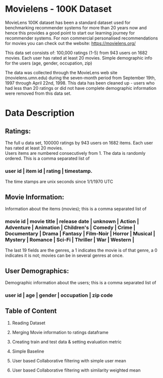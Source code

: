 # Movielens - 100K Dataset

MovieLens 100K dataset has been a standard dataset used for benchmarking recommender systems for more than 20 years now and hence this provides a good point to start our learning journey 
for recommender systems. For non commercial personalised recommendations for movies you can check out the website: https://movielens.org/

This data set consists of: 100,000 ratings (1-5) from 943 users on 1682 movies. 
Each user has rated at least 20 movies. 
Simple demographic info for the users (age, gender, occupation, zip)

The data was collected through the MovieLens web site (movielens.umn.edu) during the seven-month period from September 19th, 1997 through April 22nd, 1998. 
This data has been cleaned up - users who had less than 20 ratings or did not have complete demographic information were removed from this data set. 


# Data Description


## Ratings: 

The full u data set, 100000 ratings by 943 users on 1682 items. Each user has rated at least 20 movies.  
Users items are numbered consecutively from 1.  The data is randomly ordered. This is a comma separated list of 
### user id | item id | rating | timestamp. 
The time stamps are unix seconds since 1/1/1970 UTC   


## Movie Information: 
 Information about the items (movies); this is a comma separated list of

### movie id | movie title | release date | unknown | Action | Adventure | Animation | Children's | Comedy | Crime | Documentary | Drama | Fantasy | Film-Noir | Horror | Musical | Mystery | Romance | Sci-Fi | Thriller | War | Western |

The last 19 fields are the genres, a 1 indicates the movie is of that genre, a 0 indicates it is not; movies can be in several genres at once.

## User Demographics: 
Demographic information about the users; this is a comma separated list of
### user id | age | gender | occupation | zip code


## Table of Content

1. Reading Dataset

2. Merging Movie information to ratings dataframe

3. Creating train and test data & setting evaluation metric

4. Simple Baseline

5. User based Collaborative filtering with simple user mean

6. User based Collaborative filtering with similarity weighted mean
